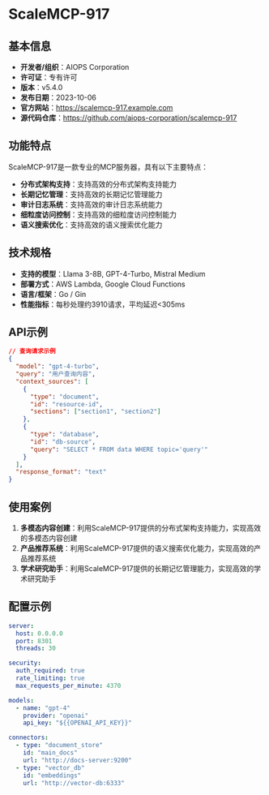 # ScaleMCP-917

## 基本信息

- **开发者/组织**：AIOPS Corporation
- **许可证**：专有许可
- **版本**：v5.4.0
- **发布日期**：2023-10-06
- **官方网站**：https://scalemcp-917.example.com
- **源代码仓库**：https://github.com/aiops-corporation/scalemcp-917

## 功能特点

ScaleMCP-917是一款专业的MCP服务器，具有以下主要特点：

- **分布式架构支持**：支持高效的分布式架构支持能力
- **长期记忆管理**：支持高效的长期记忆管理能力
- **审计日志系统**：支持高效的审计日志系统能力
- **细粒度访问控制**：支持高效的细粒度访问控制能力
- **语义搜索优化**：支持高效的语义搜索优化能力


## 技术规格

- **支持的模型**：Llama 3-8B, GPT-4-Turbo, Mistral Medium
- **部署方式**：AWS Lambda, Google Cloud Functions
- **语言/框架**：Go / Gin
- **性能指标**：每秒处理约3910请求，平均延迟<305ms

## API示例

```json
// 查询请求示例
{
  "model": "gpt-4-turbo",
  "query": "用户查询内容",
  "context_sources": [
    {
      "type": "document",
      "id": "resource-id",
      "sections": ["section1", "section2"]
    },
    {
      "type": "database",
      "id": "db-source",
      "query": "SELECT * FROM data WHERE topic='query'"
    }
  ],
  "response_format": "text"
}
```

## 使用案例

1. **多模态内容创建**：利用ScaleMCP-917提供的分布式架构支持能力，实现高效的多模态内容创建
2. **产品推荐系统**：利用ScaleMCP-917提供的语义搜索优化能力，实现高效的产品推荐系统
3. **学术研究助手**：利用ScaleMCP-917提供的长期记忆管理能力，实现高效的学术研究助手


## 配置示例

```yaml
server:
  host: 0.0.0.0
  port: 8301
  threads: 30

security:
  auth_required: true
  rate_limiting: true
  max_requests_per_minute: 4370

models:
  - name: "gpt-4"
    provider: "openai"
    api_key: "${{OPENAI_API_KEY}}"

connectors:
  - type: "document_store"
    id: "main_docs"
    url: "http://docs-server:9200"
  - type: "vector_db"
    id: "embeddings"
    url: "http://vector-db:6333"
```